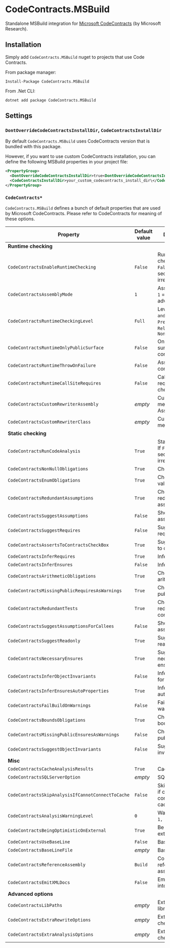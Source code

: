 CodeContracts.MSBuild
=====================

Standalone MSBuild integration for [Microsoft CodeContracts](https://github.com/microsoft/codecontracts) (by Microsoft Research).

## Installation

Simply add `CodeContracts.MSBuild` nuget to projects that use Code Contracts.

From package manager:

```
Install-Package CodeContracts.MSBuild
```

From .Net CLI:

```
dotnet add package CodeContracts.MSBuild
```

## Settings

### `DontOverrideCodeContractsInstallDir`, `CodeContractsInstallDir`

By default `CodeContracts.MSBuild` uses CodeContracts version that is bundled with this package.

However, if you want to use custom CodeContracts installation,
you can define the following MSBuild properties in your project file:

```xml
<PropertyGroup>
  <DontOverrideCodeContractsInstallDir>true<DontOverrideCodeContractsInstallDir>
  <CodeContractsInstallDir>your_custom_codecontracts_install_dir\</CodeContractsInstallDir>
</PropertyGroup>
```

### `CodeContracts*`

`CodeContracts.MSBuild` defines a bunch of default properties that are used by Microsoft CodeContracts.
Please refer to CodeContracts for meaning of these options.

| Property | Default value | Description |
|----------|---------------|-------------|
| **Runtime checking** |
| `CodeContractsEnableRuntimeChecking` | `False` | Runtime checking. If `False`, whole section is irrelevant. |
| `CodeContractsAssemblyMode` | `1` | Assembly mode, `1` = standard, `2` = advanced. |
| `CodeContractsRuntimeCheckingLevel` | `Full` | Level: `Full`, `Pre and Post`, `Preconditions`, `ReleaseRequires`, `None` |
| `CodeContractsRuntimeOnlyPublicSurface` | `False` | Only public surface contracts |
| `CodeContractsRuntimeThrowOnFailure` | `False` | Assert on contract failure |
| `CodeContractsRuntimeCallSiteRequires` | `False` | Call-site requires checking | `CodeContractsRuntimeSkipQuantifiers` | `False` | Skip quantifiers |
| `CodeContractsCustomRewriterAssembly` | *empty* | Custom rewriter methods / Assembly |
| `CodeContractsCustomRewriterClass` | *empty* | Custom rewriter methods / Class |
| **Static checking** |
| `CodeContractsRunCodeAnalysis` | `True` | Static checking. If `False`, whole section is irrelevant. |
| `CodeContractsNonNullObligations` | `True` | Check non-null |
| `CodeContractsEnumObligations` | `True` | Check enum values |
| `CodeContractsRedundantAssumptions` | `True` | Check redundant assume |
| `CodeContractsSuggestAssumptions` | `False` | Show entry assumptions |
| `CodeContractsSuggestRequires` | `False` | Suggest requires |
| `CodeContractsAssertsToContractsCheckBox` | `True` | Suggest asserts to contracts |
| `CodeContractsInferRequires` | `True` | Infer requires |
| `CodeContractsInferEnsures` | `False` | Infer ensures |
| `CodeContractsArithmeticObligations` | `True` | Check arithmetic |
| `CodeContractsMissingPublicRequiresAsWarnings` | `True` | Check missing public requires |
| `CodeContractsRedundantTests` | `True` | Check redundant conditionals |
| `CodeContractsSuggestAssumptionsForCallees` | `False`| Show external assumptions |
| `CodeContractsSuggestReadonly` | `True`| Suggest readonly fields |
| `CodeContractsNecessaryEnsures` | `True` | Suggest necessary ensures |
| `CodeContractsInferObjectInvariants` | `False` | Infer invariants for readonly |
| `CodeContractsInferEnsuresAutoProperties` | `True` | Infer ensures for autoproperties |
| `CodeContractsFailBuildOnWarnings` | `False` | Fail build on warnings |
| `CodeContractsBoundsObligations` | `True` | Check array bounds |
| `CodeContractsMissingPublicEnsuresAsWarnings` | `False` | Check missing public ensures |
| `CodeContractsSuggestObjectInvariants` | `False` | Suggest object invariants |
| **Misc**
| `CodeContractsCacheAnalysisResults` | `True` | Cache results |
| `CodeContractsSQLServerOption` | *empty* | SQL Server |
| `CodeContractsSkipAnalysisIfCannotConnectToCache` | `False` | Skip the analysis if cannot connect to cache |
| `CodeContractsAnalysisWarningLevel` | `0` | Warning level: `0`, `1, `2`, `3` |
| `CodeContractsBeingOptimisticOnExternal` | `True` | Be optimistic on external API |
| `CodeContractsUseBaseLine` | `False` | Baseline |
| `CodeContractsBaseLineFile`| *empty* | Baseline file |
| `CodeContractsReferenceAssembly` | `Build` | Contract reference assembly |
| `CodeContractsEmitXMLDocs` | `False` | Emit contracts into XML doc file |
| **Advanced options** |
| `CodeContractsLibPaths` | *empty* | Extra contract library paths |
| `CodeContractsExtraRewriteOptions` | *empty* | Extra runtime checker options |
| `CodeContractsExtraAnalysisOptions` | *empty* | Extra static checker options |
